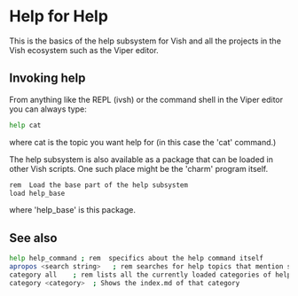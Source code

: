 # Help for Help

This is the basics of the help subsystem for Vish and all the projects
in the Vish ecosystem such as the Viper editor.

## Invoking help

From anything like the REPL (ivsh) or the command shell in the Viper editor
you can always type:

```sh
help cat
```

where cat is the topic  you want help for (in this case the 'cat' command.)


The help subsystem  is also available as a package that can be loaded in other Vish scripts.
One such place might be the 'charm' program itself.

```sh
rem  Load the base part of the help subsystem
load help_base
```

where 'help_base' is this package.

## See also

```sh
help help_command ; rem  specifics about the help command itself
apropos <search string>   ; rem searches for help topics that mention search string
category all    ; rem lists all the currently loaded categories of help topics
category <category>  ; Shows the index.md of that category
```


## 

